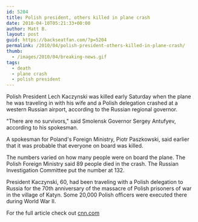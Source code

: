 ```yaml
---
id: 5204
title: Polish president, others killed in plane crash
date: 2010-04-10T05:21:33+00:00
author: Matt B.
layout: post
guid: https://backseatfan.com/?p=5204
permalink: /2010/04/polish-president-others-killed-in-plane-crash/
thumb:
  - /images/2010/04/breaking-news.gif
tags:
  - death
  - plane crash
  - polish president
---
```


<div class="entry">
  <div id="_mcePaste" style="position: absolute; left: -10000px; top: 0px; width: 1px; height: 1px; overflow-x: hidden; overflow-y: hidden;">
    <p>
      Polish President Lech Kaczynski was killed early Saturday when the plane he was traveling in with his wife and a Polish delegation crashed at a western Russian airport, according to the Russian regional governor.
    </p>
  </div>

  <div id="_mcePaste" style="position: absolute; left: -10000px; top: 0px; width: 1px; height: 1px; overflow-x: hidden; overflow-y: hidden;">
    "There are no survivors," said Smolensk Governor Sergey Antufyev, according to his spokesman.
  </div>

  <div id="_mcePaste" style="position: absolute; left: -10000px; top: 0px; width: 1px; height: 1px; overflow-x: hidden; overflow-y: hidden;">
    A spokesman for Poland's Foreign Ministry, Piotr Paszkowski, said earlier that it was probable that everyone on board was killed.
  </div>

  <div id="_mcePaste" style="position: absolute; left: -10000px; top: 0px; width: 1px; height: 1px; overflow-x: hidden; overflow-y: hidden;">
    The numbers varied on how many people were on board the plane. The Polish Foreign Ministry said 89 people died in the crash. The Russian Investigation Committee put the number at 132.
  </div>

  <div id="_mcePaste" style="position: absolute; left: -10000px; top: 0px; width: 1px; height: 1px; overflow-x: hidden; overflow-y: hidden;">
    President Kaczynski, 60, had been traveling with a Polish delegation to Russia for the 70th anniversary of the massacre of Polish prisoners of war in the village of Katyn. Some 20,000 Polish officers were executed there during World War II.
  </div>

  <p>
    Polish President Lech Kaczynski was killed early Saturday when the plane he was traveling in with his wife and a Polish delegation crashed at a western Russian airport, according to the Russian regional governor.
  </p>

  <p>
    "There are no survivors," said Smolensk Governor Sergey Antufyev, according to his spokesman.
  </p>

  <p>
    A spokesman for Poland's Foreign Ministry, Piotr Paszkowski, said earlier that it was probable that everyone on board was killed.
  </p>

  <p>
    The numbers varied on how many people were on board the plane. The Polish Foreign Ministry said 89 people died in the crash. The Russian Investigation Committee put the number at 132.
  </p>

  <p>
    President Kaczynski, 60, had been traveling with a Polish delegation to Russia for the 70th anniversary of the massacre of Polish prisoners of war in the village of Katyn. Some 20,000 Polish officers were executed there during World War II.
  </p>

  <p>
    For the full article check out <a href="http://www.cnn.com/2010/WORLD/europe/04/10/poland.president.plane.crash/index.html?hpt=T1">cnn.com</a>
  </p>
</div>
